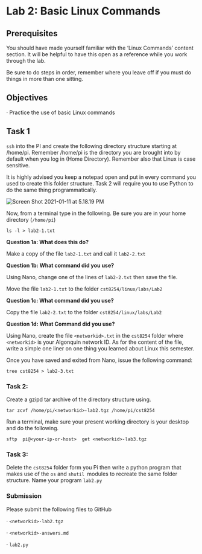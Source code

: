 # Lab 2: Basic Linux Commands



## Prerequisites

You should have made yourself familiar with the ‘Linux Commands’ content section. It will be helpful to have this open as a reference while you work through the lab.

Be sure to do steps in order, remember where you leave off if you must do things in more than one sitting.

## Objectives

·    Practice the use of basic Linux commands



## Task 1

`ssh` into the PI and create the following directory structure starting at /home/pi. Remember /home/pi is the directory you are brought into by default when you log in (Home Directory). Remember also that Linux is case sensitive.

It is highly advised you keep a notepad open and put in every command you used to create this folder structure. Task 2 will require you to use Python to do the same thing programmatically.

![Screen Shot 2021-01-11 at 5.18.19 PM](/Users/jeromemizon/Documents/8254/21W/tree.png)

Now, from a terminal type in the following. Be sure you are in your home directory (`/home/pi`)

 `ls -l > lab2-1.txt`       

 **Question 1a: What does this do?**



Make a copy of the file `lab2-1.txt` and call it `lab2-2.txt`

**Question 1b: What command did you use?**



Using Nano, change one of the lines of `lab2-2.txt` then save the file.                           

Move the file `lab2-1.txt` to the folder `cst8254/linux/labs/Lab2`

**Question 1c: What command did you use?**



Copy the file `lab2-2.txt` to the folder `cst8254/linux/labs/Lab2`

**Question 1d: What Command did you use?**

 

Using Nano, create the file `<networkid>.txt` in the `cst8254` folder where `<networkid>` is your Algonquin network ID. As for the content of the file, write a simple one liner on one thing you learned about Linux this semester.

Once you have saved and exited from Nano, issue the following command:

`tree cst8254 > lab2-3.txt`       



### Task 2:

Create a gzipd tar archive of the directory structure using. 

 `tar zcvf /home/pi/<networkid>-lab2.tgz /home/pi/cst8254       `

Run a terminal, make sure your present working directory is your desktop and do the following.

 `sftp  pi@<your-ip-or-host>  get <networkid>-lab3.tgz    `

 

### Task 3:

Delete the `cst8254` folder form you Pi then write a python program that makes use of the `os` and `shutil `modules to recreate the same folder structure. Name your program `lab2.py`



### Submission

 Please submit the following files to GitHub 

·    `<networkid>-lab2.tgz`

·    `<networkid>-answers.md`

·    `lab2.py`

